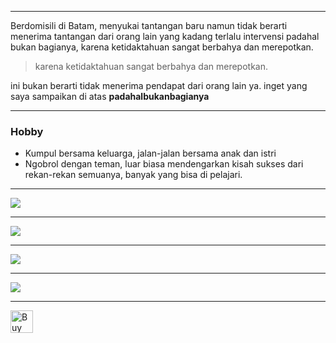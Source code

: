 * * *

Berdomisili di Batam, menyukai tantangan baru namun tidak berarti menerima tantangan dari orang lain yang kadang terlalu intervensi padahal bukan bagianya, karena ketidaktahuan sangat berbahya dan merepotkan.
> karena ketidaktahuan sangat berbahya dan merepotkan.

ini bukan berarti tidak menerima pendapat dari orang lain ya. inget yang saya sampaikan di atas **padahalbukanbagianya**


* * *
### Hobby
- Kumpul bersama keluarga, jalan-jalan bersama anak dan istri
- Ngobrol dengan teman, luar biasa mendengarkan kisah sukses dari rekan-rekan semuanya, banyak yang bisa di pelajari.

* * *
![](https://github-profile-trophy.vercel.app/?username=Gand0r&theme=tokyonight)
* * *
![](https://github-profile-summary-cards.vercel.app/api/cards/profile-details?username=Gand0r&theme=tokyonight)
* * *
![](https://github-readme-stats.vercel.app/api/top-langs/?username=Gand0r&hide=javascript,css,scss,html&theme=tokyonight)
* * *
![](https://visitor-badge.glitch.me/badge?page_id=Gand0r.Gand0r&theme=tokyonight)
* * *
<a href='https://ko-fi.com/M4M3AGKQC' target='_blank'><img height='36' style='border:0px;height:36px;' src='https://cdn.ko-fi.com/cdn/kofi1.png?v=3' border='0' alt='Buy Me a Coffee at ko-fi.com' /></a>
